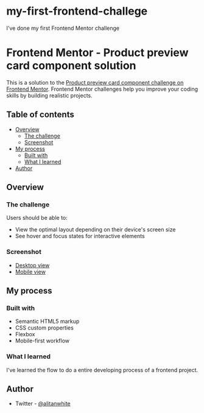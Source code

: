 # my-first-frontend-challege
I've done my first Frontend Mentor challenge

# Frontend Mentor - Product preview card component solution

This is a solution to the [Product preview card component challenge on Frontend Mentor](https://www.frontendmentor.io/challenges/product-preview-card-component-GO7UmttRfa). Frontend Mentor challenges help you improve your coding skills by building realistic projects. 

## Table of contents

- [Overview](#overview)
  - [The challenge](#the-challenge)
  - [Screenshot](#screenshot)
- [My process](#my-process)
  - [Built with](#built-with)
  - [What I learned](#what-i-learned)
- [Author](#author)


## Overview

### The challenge

Users should be able to:

- View the optimal layout depending on their device's screen size
- See hover and focus states for interactive elements

### Screenshot

- [Desktop view](./images/screenshot-desktop-view.png)
- [Mobile view](./images/screenshot-mobile-view.png)

## My process

### Built with

- Semantic HTML5 markup
- CSS custom properties
- Flexbox
- Mobile-first workflow


### What I learned

I've learned the flow to do a entire developing process of a frontend project. 


## Author

- Twitter - [@alitanwhite](https://www.twitter.com/alitanwhite)
